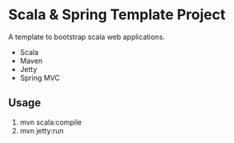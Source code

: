 Scala & Spring Template Project
===============================

A template to bootstrap scala web applications.

* Scala
* Maven
* Jetty
* Spring MVC

Usage
-----

1. mvn scala:compile
2. mvn jetty:run
